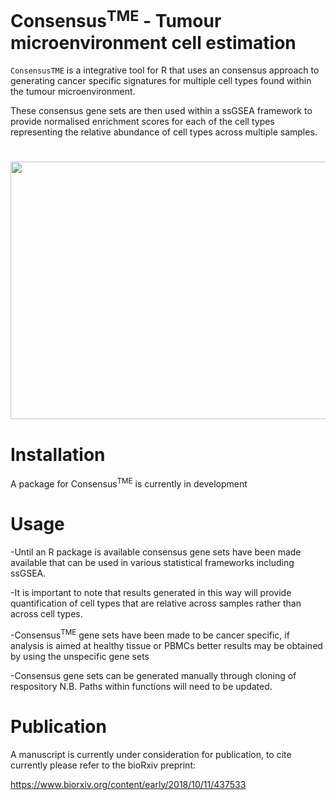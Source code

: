 # Consensus<sup>TME</sup> - Tumour microenvironment cell estimation 


`ConsensusTME` is a integrative tool for R that uses an consensus approach to generating cancer specific signatures for multiple cell types found within the tumour microenvironment. 

These consensus gene sets are then used within a ssGSEA framework to provide normalised enrichment scores for each of the cell types representing the relative abundance of cell types across multiple samples. 

#
<p align="center">
  <img src="https://github.com/cansysbio/ConsensusTME/blob/master/Overview.png" width="520" height="412"></div>
</p>

# Installation

A package for Consensus<sup>TME</sup> is currently in development 

# Usage

-Until an R package is available consensus gene sets have been made available that can be used in various statistical frameworks including ssGSEA. 

-It is important to note that results generated in this way will provide quantification of cell types that are relative across samples rather than across cell types.

-Consensus<sup>TME</sup> gene sets have been made to be cancer specific, if analysis is aimed at healthy tissue or PBMCs better results may be obtained by using the unspecific gene sets

-Consensus gene sets can be generated manually through cloning of respository N.B. Paths within functions will need to be updated.

# Publication

A manuscript is currently under consideration for publication, to cite currently please refer to the bioRxiv preprint:

https://www.biorxiv.org/content/early/2018/10/11/437533
